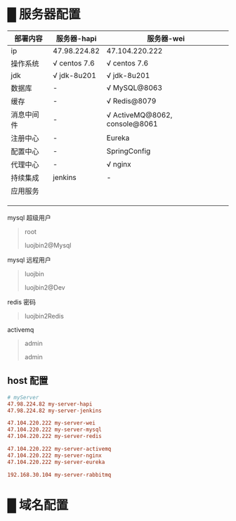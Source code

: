 # █ 服务器配置

| 部署内容   | 服务器-hapi  | 服务器-wei                    |
| ---------- | ------------ | ----------------------------- |
| ip         | 47.98.224.82 | 47.104.220.222                |
| 操作系统   | √ centos 7.6 | √ centos 7.6                  |
| jdk        | √ jdk-8u201  | √ jdk-8u201                   |
| 数据库     | -            | √ MySQL@8063                  |
| 缓存       | -            | √ Redis@8079                  |
| 消息中间件 | -            | √ ActiveMQ@8062, console@8061 |
| 注册中心   | -            | Eureka                        |
| 配置中心   | -            | SpringConfig                  |
| 代理中心   | -            | √ nginx                       |
| 持续集成   | jenkins      | -                             |
| 应用服务   |              |                               |
|            |              |                               |
|            |              |                               |
|            |              |                               |

mysql 超级用户

> root
>
> luojbin2@Mysql

mysql 远程用户

> luojbin
>
> luojbin2@Dev

redis 密码

> luojbin2Redis

activemq

> admin
>
> admin

## host 配置

```ini
# myServer
47.98.224.82 my-server-hapi
47.98.224.82 my-server-jenkins

47.104.220.222 my-server-wei
47.104.220.222 my-server-mysql
47.104.220.222 my-server-redis

47.104.220.222 my-server-activemq
47.104.220.222 my-server-nginx
47.104.220.222 my-server-eureka

192.168.30.104 my-server-rabbitmq
```





# █ 域名配置

